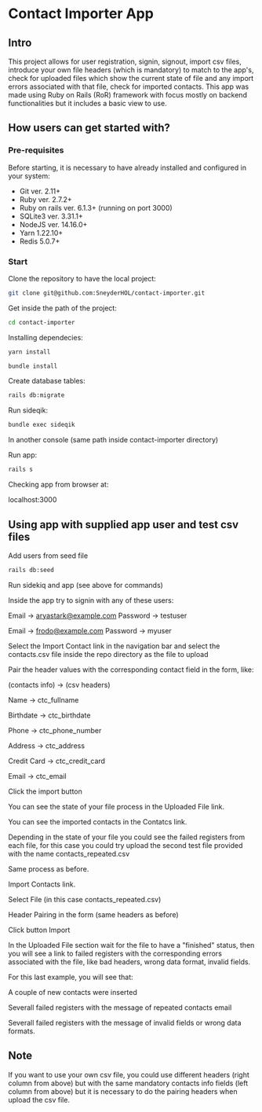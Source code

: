 # Contact Importer App

## Intro

This project allows for user registration, signin, signout, import csv files, introduce your own file headers (which is mandatory) to match to the app's, check for uploaded files which show the current state of file and any import errors associated with that file, check for imported contacts. This app was made using Ruby on Rails (RoR) framework with focus mostly on backend functionalities but it includes a basic view to use.

## How users can get started with?

### Pre-requisites

Before starting, it is necessary to have already installed and configured in your system:
  - Git ver. 2.11+
  - Ruby ver. 2.7.2+
  - Ruby on rails ver. 6.1.3+ (running on port 3000)
  - SQLite3 ver. 3.31.1+
  - NodeJS ver. 14.16.0+
  - Yarn 1.22.10+
  - Redis 5.0.7+
  

### Start

Clone the repository to have the local project:
``` sh
git clone git@github.com:SneyderHOL/contact-importer.git
```

Get inside the path of the project:
``` sh
cd contact-importer
```

Installing dependecies:
``` sh
yarn install
```
``` sh
bundle install
```

Create database tables:
``` sh
rails db:migrate
```

Run sideqik:
``` sh
bundle exec sideqik
```

In another console (same path inside contact-importer directory)

Run app:
``` sh
rails s
```

Checking app from browser at:

localhost:3000


## Using app with supplied app user and test csv files

Add users from seed file
``` sh
rails db:seed
```

Run sidekiq and app (see above for commands)

Inside the app try to signin with any of these users:

Email -> aryastark@example.com
Password -> testuser

Email -> frodo@example.com
Password -> myuser

Select the Import Contact link in the navigation bar and select the contacts.csv file inside the repo directory as the file to upload

Pair the header values with the corresponding contact field in the form, like:

(contacts info) -> (csv headers)

Name -> ctc_fullname

Birthdate -> ctc_birthdate

Phone -> ctc_phone_number

Address -> ctc_address

Credit Card -> ctc_credit_card

Email -> ctc_email

Click the import button


You can see the state of your file process in the Uploaded File link.

You can see the imported contacts in the Contatcs link.


Depending in the state of your file you could see the failed registers from each file, for this case you could try upload the second test file provided with the name contacts_repeated.csv

Same process as before.

Import Contacts link.

Select File (in this case contacts_repeated.csv)

Header Pairing in the form (same headers as before)

Click button Import


In the Uploaded File section wait for the file to have a "finished" status, then you will see a link to failed registers with the corresponding errors associated with the file, like bad headers, wrong data format, invalid fields.

For this last example, you will see that:

A couple of new contacts were inserted

Severall failed registers with the message of repeated contacts email

Severall failed registers with the message of invalid fields or wrong data formats.


## Note

If you want to use your own csv file, you could use different headers (right column from above) but with the same mandatory contacts info fields (left column from above) but it is necessary to do the pairing headers when upload the csv file.
